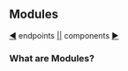 ## Modules

[&#9664;](endpoints.md) endpoints [||](readme.md) components [&#9654;](components.md)


### What are Modules?